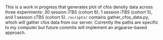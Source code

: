 This is a work in progress that generates plot of cfos density data across three experiments: 30 session iTBS (cohort 6), 1 session iTBS (cohort 5), and 1 session cTBS (cohort 5). `/scripts/` contains gather_cfos_data.py, which will gather cfos data from our server. Currently the paths are specific to my computer but future commits will implement an argparse-based approach.
